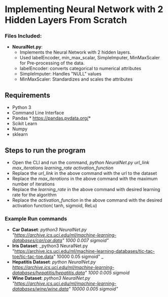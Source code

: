 # Implementing Neural Network with 2 Hidden Layers From Scratch

### Files Included:
* **NeuralNet.py**:
    * Implements the Neural Network with 2 hidden layers.
	* Used labelEncoder, min_max_scalar, SimpleImputer, MinMaxScaler for Pre-processing of the data.
	* labelEncoder: converts categorical to numerical attributes
	* SimpleImputer: Handles "NULL" values
	* MinMaxScaler: Standardizes and scales the attributes

## Requirements
* Python 3
* Command Line Interface
* Pandas * https://pandas.pydata.org/*
* Scikit Learn
* Numpy
* sklearn

## Steps to run the program
* Open the CLI and run the command, *python NeuralNet.py url_link max_iterations learning_rate activation_function*
* Replace the *url_link* in the above command with the url to the dataset
* Replace the *max_iterations* in the above command with the maximum number of iterations
* Replace the *learning_rate* in the above command with desired learning rate for the algorithm
* Replace the *activation_function* in the above command with the desired activation function( tanh, sigmoid, ReLu)

### Example Run commands
* **Car Dataset**: _python3 NeuralNet.py "https://archive.ics.uci.edu/ml/machine-learning-databases/car/car.data" 1000 0.007 sigmoid"_
* **Iris Dataset**: _python3 NeuralNet.py "https://archive.ics.uci.edu/ml/machine-learning-databases/tic-tac-toe/tic-tac-toe.data" 10000 0.05 sigmoid" _
* **Hepatitis Dataset**: _python NeuralNet.py https://archive.ics.uci.edu/ml/machine-learning-databases/hepatitis/hepatitis.data" 1000 0.005 sigmoid_
* **Wine Dataset**: _python3 NeuralNet.py "https://archive.ics.uci.edu/ml/machine-learning-databases/wine/wine.data" 10000 0.005 sigmoid"_